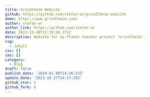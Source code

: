 ```yaml
---
title: Grindlheim Website
github: https://github.com/stefan-wr/grindlheim-website
demo: https://www.grindlheim.com/
author: stefan-wr
author_link: https://github.com/stefan-wr
date: 2023-11-30T11:19:58.271Z
description: Website for my Planet Coaster project 'Grindlheim'.
ssg:
  - Jekyll
css: []
cms: []
category:
  - Blog
draft: false
publish_date: '2019-01-08T14:26:53Z'
update_date: '2023-10-27T14:17:29Z'
github_star: 1
github_fork: 0
---
```

